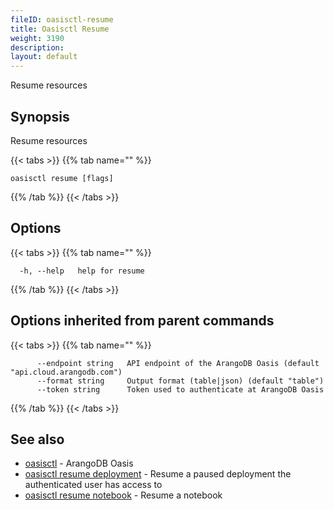 ```yaml
---
fileID: oasisctl-resume
title: Oasisctl Resume
weight: 3190
description: 
layout: default
---
```

Resume resources

## Synopsis

Resume resources

{{< tabs >}}
{{% tab name="" %}}
```
oasisctl resume [flags]
```
{{% /tab %}}
{{< /tabs >}}

## Options

{{< tabs >}}
{{% tab name="" %}}
```
  -h, --help   help for resume
```
{{% /tab %}}
{{< /tabs >}}

## Options inherited from parent commands

{{< tabs >}}
{{% tab name="" %}}
```
      --endpoint string   API endpoint of the ArangoDB Oasis (default "api.cloud.arangodb.com")
      --format string     Output format (table|json) (default "table")
      --token string      Token used to authenticate at ArangoDB Oasis
```
{{% /tab %}}
{{< /tabs >}}

## See also

* [oasisctl](../oasisctl-options)	 - ArangoDB Oasis
* [oasisctl resume deployment](oasisctl-resume-deployment)	 - Resume a paused deployment the authenticated user has access to
* [oasisctl resume notebook](oasisctl-resume-notebook)	 - Resume a notebook

